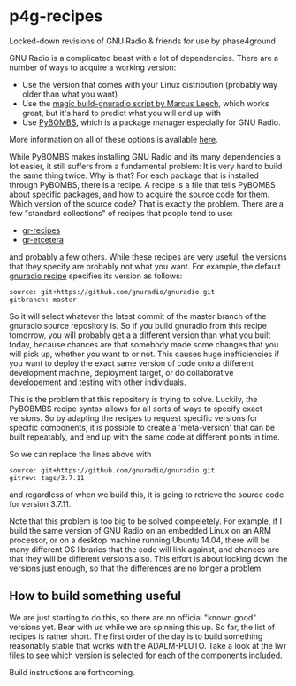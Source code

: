 # p4g-recipes
Locked-down revisions of GNU Radio &amp; friends for use by phase4ground

GNU Radio is a complicated beast with a lot of dependencies. There are a number of ways
to acquire a working version:
 * Use the version that comes with your Linux distribution (probably way older than what you want)
 * Use the [magic build-gnuradio script by Marcus Leech](https://wiki.gnuradio.org/index.php/InstallingGRFromSource), which
 works great, but it's hard to predict what you will end up with
 * Use [PyBOMBS](https://www.gnuradio.org/blog/pybombs-the-what-the-how-and-the-why), which is a package manager especially 
 for GNU Radio.

 More information on all of these options is available [here](https://wiki.gnuradio.org/index.php/InstallingGRFromSource).

While PyBOMBS makes installing GNU Radio and its many dependencies a lot easier, it still suffers from a fundamental problem: It is very hard to build the same thing twice. Why is that? For each package that is installed through PyBOMBS, there is a recipe. A recipe is a file that tells PyBOMBS about specific packages, and how to acquire the source code for them. Which version of 
the source code? That is exactly the problem. There are a few "standard collections" of recipes
that people tend to use:
* [gr-recipes](https://github.com/gnuradio/gr-recipes.git)
* [gr-etcetera](https://github.com/gnuradio/gr-etcetera.git)

and probably a few others. While these recipes are very useful, the versions that they specify are probably not what you want. For example, the default [gnuradio recipe](https://github.com/gnuradio/gr-recipes/blob/master/gnuradio.lwr) specifies its version as follows:

```
source: git+https://github.com/gnuradio/gnuradio.git
gitbranch: master
```
So it will select whatever the latest commit of the master branch of the gnuradio source repository is. So if you build gnuradio from this recipe tomorrow, you will probably get a a different version
than what you built today, because chances are that somebody made some changes that you will pick
up, whether you want to or not. This causes huge inefficiencies if you want to deploy the exact 
same version of code onto a different development machine, deployment target, or do collaborative
developement and testing with other individuals. 

This is the problem that this repository is trying to solve. Luckily, the PyBOBMBS recipe syntax 
allows for all sorts of ways to specify exact versions. So by adapting the recipes to request 
specific versions for specific components, it is possible to create a 'meta-version' that can
be built repeatably, and end up with the same code at different points in time.

So we can replace the lines above with
```
source: git+https://github.com/gnuradio/gnuradio.git
gitrev: tags/3.7.11
```
and regardless of when we build this, it is going to retrieve the source code for version 3.7.11.

Note that this problem is too big to be solved compeletely. For example, if I build the same version
of GNU Radio on an embedded Linux on an ARM processor, or on a desktop machine running Ubuntu 14.04,
there will be many different OS libraries that the code will link against, and chances are that they
will be different versions also. This effort is about 
locking down the versions just enough, so that the differences are no longer a problem.

## How to build something useful
We are just starting to do this, so there are no official "known good" versions yet. Bear with us
while we are spinning this up. So far, the list of recipes is rather short. The first order of the
day is to build something reasonably stable that works with the ADALM-PLUTO. Take a look at the
lwr files to see which version is selected for each of the components included.

Build instructions are forthcoming.
